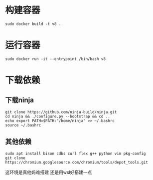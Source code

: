 # 构建容器
`sudo docker build -t v8 .`
# 运行容器
`sudo docker run -it --entrypoint /bin/bash v8`
# 下载依赖
## 下载ninja
```
git clone https://github.com/ninja-build/ninja.git
cd ninja && ./configure.py --bootstrap && cd ..
echo export PATH=$PATH:"/home/ninja" >> ~/.bashrc
source ~/.bashrc
```
## 其他依赖
```
sudo apt install bison cdbs curl flex g++ python vim pkg-config
git clone https://chromium.googlesource.com/chromium/tools/depot_tools.git 
```
这环境是真他妈难搭建
还是用wsl好搭建一点